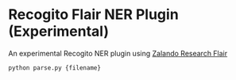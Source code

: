 # Recogito Flair NER Plugin (Experimental)

An experimental Recogito NER plugin using 
[Zalando Research Flair](https://github.com/zalandoresearch/flair)

```
python parse.py {filename}
```
